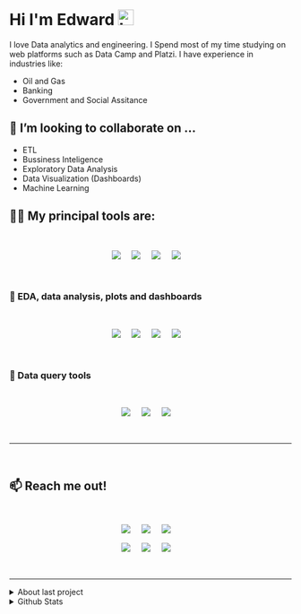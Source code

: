 <h1> Hi I'm Edward <img src="https://user-images.githubusercontent.com/1303154/88677602-1635ba80-d120-11ea-84d8-d263ba5fc3c0.gif" width="28px" alt="hi"></h1>

I love Data analytics and engineering. I Spend most of my time studying on web platforms such as Data Camp and Platzi. I have experience in industries like:
* Oil and Gas
* Banking
* Government and Social Assitance
<be>

## 🤝 I’m looking to collaborate on ...
* ETL
* Bussiness Inteligence
* Exploratory Data Analysis
* Data Visualization (Dashboards)
* Machine Learning

<h2> 🧙‍♂️ My principal tools are:</h2>
<br>

<p align='center'>
    <a href="https://www.python.org/"><img  src="https://img.shields.io/badge/-Python-007FF4?style=for-the-badge&labelColor=black&logo=Python&logoColor=FFFFFF"/></a>&nbsp;&nbsp;&nbsp;&nbsp;
    <a href="https://jupyter.org/"><img  src="https://img.shields.io/badge/-Jupyter-F37726?style=for-the-badge&labelColor=black&logo=Jupyter&logoColor=FFFFFF"/></a>&nbsp;&nbsp;&nbsp;&nbsp;
    <a href="https://git-scm.com/"><img  src="https://img.shields.io/badge/-Git-F05033?style=for-the-badge&labelColor=black&logo=Git&logoColor=FFFFFF"/></a>&nbsp;&nbsp;&nbsp;&nbsp;
    <a href="https://github.com/"><img  src="https://img.shields.io/badge/-Github-5C005C?style=for-the-badge&labelColor=black&logo=Github&logoColor=FFFFFF"/></a>&nbsp;&nbsp;&nbsp;&nbsp;

</p>

<br>

### :art: EDA, data analysis, plots and dashboards
<br>
<p align='center'>
    <a href="https://pandas.pydata.org/"><img src="https://img.shields.io/badge/-Pandas-160458?style=for-the-badge&labelColor=black&logo=Pandas&logoColor=FFFFFF" /></a>&nbsp;&nbsp;&nbsp;&nbsp;
    <a href="https://numpy.org/"><img src="https://img.shields.io/badge/-Numpy-FFC727?style=for-the-badge&labelColor=black&logo=Numpy&logoColor=FFFFFF" /></a>&nbsp;&nbsp;&nbsp;&nbsp;
    <a href="https://plotly.com/"><img  src="https://img.shields.io/badge/-Plotly-3F4F75?style=for-the-badge&labelColor=black&logo=Plotly&logoColor=FFFFFF"/></a>&nbsp;&nbsp;&nbsp;&nbsp;
    <a href="https://public.tableau.com/profile/edward5144#!/?newProfile=&activeTab=0"><img src="https://img.shields.io/badge/-Tableau-224479?style=for-the-badge&labelColor=black&logo=Tableau&logoColor=FFFFFF" /></a>&nbsp;&nbsp;&nbsp;&nbsp;
  
</p>

<br>

### :crystal_ball: Data query tools
<br>
<p align='center'>
    <a href="https://www.elastic.co/es/"><img  src="https://img.shields.io/badge/-ElasticSearch-F2B727?style=for-the-badge&labelColor=black&logo=ElasticSearch&logoColor=FFFFFF"/></a>&nbsp;&nbsp;&nbsp;&nbsp;
    <a href="https://www.postgresql.org/"><img src="https://img.shields.io/badge/-Postgresql-316192?style=for-the-badge&labelColor=black&logo=Postgresql&logoColor=FFFFFF" /></a>&nbsp;&nbsp;&nbsp;&nbsp;
    <a href="https://www.mysql.com/"><img src="https://img.shields.io/badge/-MySQL-EC903B?style=for-the-badge&labelColor=black&logo=Mysql&logoColor=FFFFFF" /></a>&nbsp;&nbsp;&nbsp;&nbsp;
  
</p>

<br>

<hr>

<br>

## :mailbox: Reach me out!

<br>
<p align='center'>
    <a href="https://twitter.com/Edward_TL"><img  src="https://img.shields.io/badge/Edward_TL%20-%231DA1F2.svg?&style=for-the-badge&logo=Twitter&logoColor=white"/></a>&nbsp;&nbsp;&nbsp;&nbsp;
    <a href="https://www.linkedin.com/in/edwardtl/"><img src="https://img.shields.io/badge/linkedin-%230077B5.svg?&style=for-the-badge&logo=linkedin&logoColor=white" /></a>&nbsp;&nbsp;&nbsp;&nbsp;
    <a href="mailto:edward_tl@hotmail.com"><img src="https://img.shields.io/badge/Microsoft_Outlook-0078D4?style=for-the-badge&logo=microsoft-outlook&logoColor=white" /></a>&nbsp;&nbsp;&nbsp;&nbsp;
  
</p>
<p align='center'>
    <a href="https://platzi.com/p/Edward_TL/"><img src="https://img.shields.io/badge/-Platzi-223452?style=for-the-badge&labelColor=223452&logo=Platzi&logoColor=97CA3E"/></a>&nbsp;&nbsp;&nbsp;&nbsp;
    <a href="https://www.datacamp.com/profile/edwardtl"><img src="https://img.shields.io/badge/-Datacamp-09192C?style=for-the-badge&labelColor=09192C&logo=Datacamp&logoColor=03EE62"/></a>&nbsp;&nbsp;&nbsp;&nbsp;
    <a href="https://www.hackerrank.com/edward_toledo_l1"><img src="https://img.shields.io/badge/-Hackerrank-0D141E?style=for-the-badge&labelColor=0D141E&logo=Hackerrank&logoColor=00EA64"/></a>&nbsp;&nbsp;&nbsp;&nbsp;

</p>
<!-- TODO: Add last video link -->

<br>

<hr>



<!-- Before Adding to the paragraphs, try the markdown way

![ElasticSearch Badge](https://img.shields.io/badge/-ElasticSearch-F2B727?style=for-the-badge&labelColor=black&logo=ElasticSearch&logoColor=F2B727) 
-->

<details>
<summary>
  About last project
</summary>

<br >

I was in charge of the ETL process, which consists of:
Extracting from the web, without a scraper (because bot check) the Colombian law,
Transform every text file into json format and,
Load to ElasticSearch server in AWS cloud and docker container for intercommunication between the other Data Science member.

Because of the Exploratory Data Analysis, adding Natural Language Processing, the json articles have the consideration of separation between ideas. Recognizing them with dots and dot-commas.

If you want to read the procedure, watch the graphs or even run it on your computer, you can visit the repo here:

[![Readme Card](https://github-readme-stats.vercel.app/api/pin/?username=Edward-TL&repo=LegalSearcher)](https://github.com/Edward-TL/LegalSearcher)


</details>

<details>
<summary>
  Github Stats
</summary>

<br >


![Edward's github stats](https://github-readme-stats.vercel.app/api?username=Edward-TL&theme=dracula)
<p>
  <a href="https://github.com/Edward-TL/"><img src="https://shields-io-visitor-counter.herokuapp.com/badge?page=Edward-TL.Edward-TL&label=Visitor%20Counter&labelColor=black&logo=GitHub&logoColor=FFFFFF&color=black&style=for-the-badge" /></a>&nbsp;&nbsp;&nbsp;&nbsp;
  <a href="https://github.com/Edward-TL/"><img src="https://img.shields.io/github/followers/Edward-TL?color=5C005C&logo=Github&logoColor=FFFFFF&style=for-the-badge&labelColor=5C005C"/></a>&nbsp;&nbsp;&nbsp;&nbsp;
</p>

</details>
